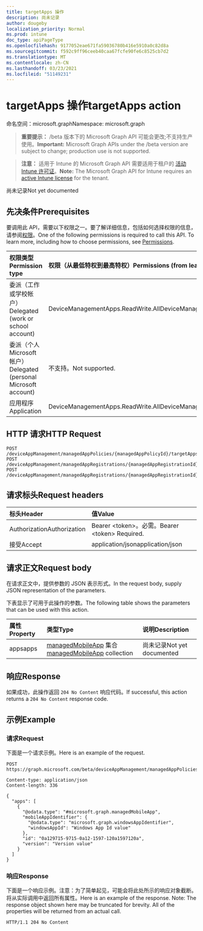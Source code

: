 ```yaml
---
title: targetApps 操作
description: 尚未记录
author: dougeby
localization_priority: Normal
ms.prod: intune
doc_type: apiPageType
ms.openlocfilehash: 9177052eae671fa59036780b416e5910a0c82d8a
ms.sourcegitcommit: f592c9ff96ceeb40caa67fcfe90fe6c8525cb7d2
ms.translationtype: MT
ms.contentlocale: zh-CN
ms.lasthandoff: 03/23/2021
ms.locfileid: "51149231"
---
```

# <a name="targetapps-action"></a><span data-ttu-id="e51fd-103">targetApps 操作</span><span class="sxs-lookup"><span data-stu-id="e51fd-103">targetApps action</span></span>

<span data-ttu-id="e51fd-104">命名空间：microsoft.graph</span><span class="sxs-lookup"><span data-stu-id="e51fd-104">Namespace: microsoft.graph</span></span>

> <span data-ttu-id="e51fd-105">**重要提示：** /beta 版本下的 Microsoft Graph API 可能会更改;不支持生产使用。</span><span class="sxs-lookup"><span data-stu-id="e51fd-105">**Important:** Microsoft Graph APIs under the /beta version are subject to change; production use is not supported.</span></span>

> <span data-ttu-id="e51fd-106">**注意：** 适用于 Intune 的 Microsoft Graph API 需要适用于租户的 [活动 Intune 许可证](https://go.microsoft.com/fwlink/?linkid=839381)。</span><span class="sxs-lookup"><span data-stu-id="e51fd-106">**Note:** The Microsoft Graph API for Intune requires an [active Intune license](https://go.microsoft.com/fwlink/?linkid=839381) for the tenant.</span></span>

<span data-ttu-id="e51fd-107">尚未记录</span><span class="sxs-lookup"><span data-stu-id="e51fd-107">Not yet documented</span></span>

## <a name="prerequisites"></a><span data-ttu-id="e51fd-108">先决条件</span><span class="sxs-lookup"><span data-stu-id="e51fd-108">Prerequisites</span></span>
<span data-ttu-id="e51fd-p101">要调用此 API，需要以下权限之一。要了解详细信息，包括如何选择权限的信息，请参阅[权限](/graph/permissions-reference)。</span><span class="sxs-lookup"><span data-stu-id="e51fd-p101">One of the following permissions is required to call this API. To learn more, including how to choose permissions, see [Permissions](/graph/permissions-reference).</span></span>

|<span data-ttu-id="e51fd-111">权限类型</span><span class="sxs-lookup"><span data-stu-id="e51fd-111">Permission type</span></span>|<span data-ttu-id="e51fd-112">权限（从最低特权到最高特权）</span><span class="sxs-lookup"><span data-stu-id="e51fd-112">Permissions (from least to most privileged)</span></span>|
|:---|:---|
|<span data-ttu-id="e51fd-113">委派（工作或学校帐户）</span><span class="sxs-lookup"><span data-stu-id="e51fd-113">Delegated (work or school account)</span></span>|<span data-ttu-id="e51fd-114">DeviceManagementApps.ReadWrite.All</span><span class="sxs-lookup"><span data-stu-id="e51fd-114">DeviceManagementApps.ReadWrite.All</span></span>|
|<span data-ttu-id="e51fd-115">委派（个人 Microsoft 帐户）</span><span class="sxs-lookup"><span data-stu-id="e51fd-115">Delegated (personal Microsoft account)</span></span>|<span data-ttu-id="e51fd-116">不支持。</span><span class="sxs-lookup"><span data-stu-id="e51fd-116">Not supported.</span></span>|
|<span data-ttu-id="e51fd-117">应用程序</span><span class="sxs-lookup"><span data-stu-id="e51fd-117">Application</span></span>|<span data-ttu-id="e51fd-118">DeviceManagementApps.ReadWrite.All</span><span class="sxs-lookup"><span data-stu-id="e51fd-118">DeviceManagementApps.ReadWrite.All</span></span>|

## <a name="http-request"></a><span data-ttu-id="e51fd-119">HTTP 请求</span><span class="sxs-lookup"><span data-stu-id="e51fd-119">HTTP Request</span></span>
<!-- {
  "blockType": "ignored"
}
-->
``` http
POST /deviceAppManagement/managedAppPolicies/{managedAppPolicyId}/targetApps
POST /deviceAppManagement/managedAppRegistrations/{managedAppRegistrationId}/appliedPolicies/{managedAppPolicyId}/targetApps
POST /deviceAppManagement/managedAppRegistrations/{managedAppRegistrationId}/intendedPolicies/{managedAppPolicyId}/targetApps
```

## <a name="request-headers"></a><span data-ttu-id="e51fd-120">请求标头</span><span class="sxs-lookup"><span data-stu-id="e51fd-120">Request headers</span></span>
|<span data-ttu-id="e51fd-121">标头</span><span class="sxs-lookup"><span data-stu-id="e51fd-121">Header</span></span>|<span data-ttu-id="e51fd-122">值</span><span class="sxs-lookup"><span data-stu-id="e51fd-122">Value</span></span>|
|:---|:---|
|<span data-ttu-id="e51fd-123">Authorization</span><span class="sxs-lookup"><span data-stu-id="e51fd-123">Authorization</span></span>|<span data-ttu-id="e51fd-124">Bearer &lt;token&gt;。必需。</span><span class="sxs-lookup"><span data-stu-id="e51fd-124">Bearer &lt;token&gt; Required.</span></span>|
|<span data-ttu-id="e51fd-125">接受</span><span class="sxs-lookup"><span data-stu-id="e51fd-125">Accept</span></span>|<span data-ttu-id="e51fd-126">application/json</span><span class="sxs-lookup"><span data-stu-id="e51fd-126">application/json</span></span>|

## <a name="request-body"></a><span data-ttu-id="e51fd-127">请求正文</span><span class="sxs-lookup"><span data-stu-id="e51fd-127">Request body</span></span>
<span data-ttu-id="e51fd-128">在请求正文中，提供参数的 JSON 表示形式。</span><span class="sxs-lookup"><span data-stu-id="e51fd-128">In the request body, supply JSON representation of the parameters.</span></span>

<span data-ttu-id="e51fd-129">下表显示了可用于此操作的参数。</span><span class="sxs-lookup"><span data-stu-id="e51fd-129">The following table shows the parameters that can be used with this action.</span></span>

|<span data-ttu-id="e51fd-130">属性</span><span class="sxs-lookup"><span data-stu-id="e51fd-130">Property</span></span>|<span data-ttu-id="e51fd-131">类型</span><span class="sxs-lookup"><span data-stu-id="e51fd-131">Type</span></span>|<span data-ttu-id="e51fd-132">说明</span><span class="sxs-lookup"><span data-stu-id="e51fd-132">Description</span></span>|
|:---|:---|:---|
|<span data-ttu-id="e51fd-133">apps</span><span class="sxs-lookup"><span data-stu-id="e51fd-133">apps</span></span>|<span data-ttu-id="e51fd-134">[managedMobileApp](../resources/intune-mam-managedmobileapp.md) 集合</span><span class="sxs-lookup"><span data-stu-id="e51fd-134">[managedMobileApp](../resources/intune-mam-managedmobileapp.md) collection</span></span>|<span data-ttu-id="e51fd-135">尚未记录</span><span class="sxs-lookup"><span data-stu-id="e51fd-135">Not yet documented</span></span>|



## <a name="response"></a><span data-ttu-id="e51fd-136">响应</span><span class="sxs-lookup"><span data-stu-id="e51fd-136">Response</span></span>
<span data-ttu-id="e51fd-137">如果成功，此操作返回 `204 No Content` 响应代码。</span><span class="sxs-lookup"><span data-stu-id="e51fd-137">If successful, this action returns a `204 No Content` response code.</span></span>

## <a name="example"></a><span data-ttu-id="e51fd-138">示例</span><span class="sxs-lookup"><span data-stu-id="e51fd-138">Example</span></span>

### <a name="request"></a><span data-ttu-id="e51fd-139">请求</span><span class="sxs-lookup"><span data-stu-id="e51fd-139">Request</span></span>
<span data-ttu-id="e51fd-140">下面是一个请求示例。</span><span class="sxs-lookup"><span data-stu-id="e51fd-140">Here is an example of the request.</span></span>
``` http
POST https://graph.microsoft.com/beta/deviceAppManagement/managedAppPolicies/{managedAppPolicyId}/targetApps

Content-type: application/json
Content-length: 336

{
  "apps": [
    {
      "@odata.type": "#microsoft.graph.managedMobileApp",
      "mobileAppIdentifier": {
        "@odata.type": "microsoft.graph.windowsAppIdentifier",
        "windowsAppId": "Windows App Id value"
      },
      "id": "0a129715-9715-0a12-1597-120a1597120a",
      "version": "Version value"
    }
  ]
}
```

### <a name="response"></a><span data-ttu-id="e51fd-141">响应</span><span class="sxs-lookup"><span data-stu-id="e51fd-141">Response</span></span>
<span data-ttu-id="e51fd-p102">下面是一个响应示例。注意：为了简单起见，可能会将此处所示的响应对象截断。将从实际调用中返回所有属性。</span><span class="sxs-lookup"><span data-stu-id="e51fd-p102">Here is an example of the response. Note: The response object shown here may be truncated for brevity. All of the properties will be returned from an actual call.</span></span>
``` http
HTTP/1.1 204 No Content
```




